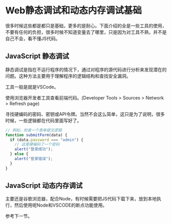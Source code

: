 # Web静态调试和动态内存调试基础

很多时候这些都是都只是基础，更多的是耐心。下面介绍的全是一些工具的使用，不要有任何的负担，很多时候不知道变量去了哪里，只是因为对工具不熟，并不是自己不会，看不懂JS代码。

## JavaScript 静态调试

静态调试是指在不运行程序的情况下，通过对程序的源代码进行分析来发现潜在的问题。这种方法主要用于理解程序的逻辑结构和查找安全漏洞。

工具一般是就是VSCode。

使用浏览器开发者工具查看前端代码。(Developer Tools > Sources > Network > Refresh page)

寻找硬编码的密码、密钥或API令牌。当然不会这么简单，这只是为了说明，很多时候，一些逻辑都在代码里面写好了。
```javascript
// 例如，检查一个表单提交逻辑
function submitForm(data) {
  if (data.password === "admin") {
    // 这里硬编码了一个密码
    alert("登录成功");
  } else {
    alert("登录错误");
  }
}
```


## JavaScript 动态内存调试

主要还是谷歌浏览器，配合Node，有时候需要把JS代码下载下来，放到本地执行，然后使用呢Node和VSCODE的断点功能使用。

参考下一节。